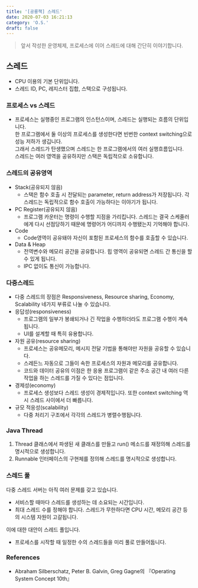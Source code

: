 ```yaml
---
title: '[공룡책] 스레드'
date: 2020-07-03 16:21:13
category: 'O.S.'
draft: false
---
```


> 앞서 작성한 운영체제, 프로세스에 이어 스레드에 대해 간단히 이야기합니다.

## 스레드

-   CPU 이용의 기본 단위입니다.
-   스레드 ID, PC, 레지스터 집합, 스택으로 구성됩니다.

### 프로세스 vs 스레드

-   프로세스는 실행중인 프로그램의 인스턴스이며, 스레드는 실행되는 흐름의 단위입니다.  
    한 프로그램에서 둘 이상의 프로세스를 생성한다면 빈번한 context switching으로 성능 저하가 생깁니다.  
    그래서 스레드가 탄생했으며 스레드는 한 프로그램에서의 여러 실행흐름입니다.  
    스레드는 여러 영역을 공유하지만 스택은 독립적으로 소유합니다.

### 스레드의 공유영역

-   Stack(공유되지 않음)
    -   스택은 함수 호출 시 전달되는 parameter, return address가 저장됩니다. 각 스레드는 독립적으로 함수 호출이 가능하다는 이야기가 됩니다.
-   PC Register(공유되지 않음)
    -   프로그램 카운터는 명령이 수행할 지점을 가리킵니다. 스레드는 결국 스케줄러에게 다시 선점당하기 때문에 명령어가 어디까지 수행됐는지 기억해야 합니다.
-   Code
    -   Code영역이 공유돼야 자신이 포함된 프로세스의 함수를 호출할 수 있습니다.
-   Data & Heap
    -   전역변수와 메모리 공간을 공유합니다. 힙 영역이 공유되면 스레드 간 통신을 할 수 있게 됩니다.
    -   IPC 없이도 통신이 가능합니다.

### 다중스레드

-   다중 스레드의 장점은 Responsiveness, Resource sharing, Economy, Scalability 네가지 부류로 나눌 수 있습니다.
-   응답성(responsiveness)
    -   프로그램의 일부가 봉쇄되거나 긴 작업을 수행하더라도 프로그램 수행이 계속됩니다.
    -   UI를 설계할 때 특히 유용합니다.
-   자원 공유(resource sharing)
    -   프로세스는 공유메모리, 메시지 전달 기법을 통해야만 자원을 공유할 수 있습니다.
    -   스레든느 자동으로 그들이 속한 프로세스의 자원과 메모리를 공유합니다.
    -   코드와 데이터 공유의 이점은 한 응용 프로그램이 같은 주소 공간 내 여러 다른 작업을 하는 스레드를 가질 수 있다는 점입니다.
-   경제성(economy)
    -   프로세스 생성보다 스레드 생성이 경제적입니다. 또한 context switching 역시 스레드 사이에서 더 빠릅니다.
-   규모 적응성(scalability)
    -   다중 처리기 구조에서 각각의 스레드가 병렬수행됩니다.

### Java Thread

1.  Thread 클래스에서 파생된 새 클래스를 만들고 run() 메소드를 재정의해 스레드를 명시적으로 생성합니다.
2.  Runnable 인터페이스의 구현체를 정의해 스레드를 명시적으로 생성합니다.

### 스레드 풀

다중 스레드 서버는 아직 여러 문제를 갖고 있습니다.

-   서비스할 때마다 스레드를 생성하는 데 소요되는 시간입니다.
-   최대 스레드 수를 정해야 합니다. 스레드가 무한하다면 CPU 시간, 메모리 공간 등의 시스템 자원이 고갈됩니다.

이에 대한 대안이 스레드 풀입니다.

- 프로세스를 시작할 때 일정한 수의 스레드들을 미리 풀로 만들어둡니다.

### References

-   Abraham Silberschatz, Peter B. Galvin, Greg Gagne의 『Operating System Concept 10th』
